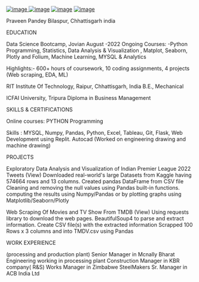 [![image](https://user-images.githubusercontent.com/114177903/217253438-40491c06-7d34-4967-aa08-dc95148a1137.png)
](https://www.linkedin.com/in/praveen-pandey-6099aa30/)[![image](https://user-images.githubusercontent.com/114177903/217253751-78eaf0f1-efb7-460e-99be-8b033af0a781.png)](https://github.com/praveenpandey77)   [![image](https://user-images.githubusercontent.com/114177903/217254136-618f6169-909b-4c5d-aa3e-9ba23bd004e0.png)](https://www.medium.com/@praveen.pandey77)  [![image](https://user-images.githubusercontent.com/114177903/217254487-dd2e8f87-d1b8-4a37-9da0-ae10fe85eb46.png)](https://jovian.com/praveen-pandey77)

Praveen Pandey
Bilaspur, Chhattisgarh india

EDUCATION                  

Data Science Bootcamp, Jovian  August -2022 Ongoing Courses: -Python Programming, Statistics, Data Analysis & Visualization , Matplot, Seaborn, Plotly and Folium, Machine Learning, MYSQL & Analytics

Highlights:- 600+ hours of coursework, 10 coding assignments, 4  projects (Web scraping, EDA, ML)

RIT Institute Of Technology, Raipur, Chhattisgarh, India
B.E., Mechanical

ICFAI University,  Tripura
Diploma in Business Management

SKILLS & CERTIFICATIONS

Online courses: PYTHON Programming


Skills :  MYSQL, Numpy, Pandas, Python, Excel, Tableau, Git, Flask, Web Development using Replit.
Autocad (Worked on engineering drawing and machine drawing)

PROJECTS


Exploratory Data Analysis and Visualization of Indian Premier League 2022 Tweets (View)
Downloaded real-world's large Datasets from Kaggle having 574664 rows and 13 columns.
Created pandas  DataFrame from CSV file 
Cleaning and removing the null values using Pandas built-in functions.
computing the results using Numpy/Pandas or by plotting graphs using Matplotlib/Seaborn/Plotly


Web Scraping Of Movies and TV Show From TMDB (View) 
Using requests library to download the web pages.
BeautifulSoup4 to parse and extract information.
Create CSV file(s) with the extracted information
Scrapped 100 Rows x 3 columns and into TMDV.csv using Pandas



WORK EXPERIENCE 

(processing and production plant)
Senior Manager in Mcnally Bharat Engineering working in processing plant
Construction Manager in KBR company( R&S)
Works Manager in Zimbabwe SteelMakers
Sr. Manager in ACB India Ltd

